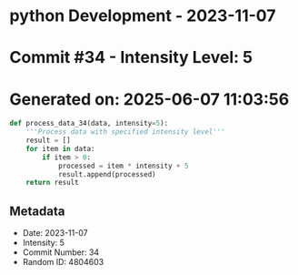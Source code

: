 ﻿# python Development - 2023-11-07
# Commit #34 - Intensity Level: 5
# Generated on: 2025-06-07 11:03:56
```python
def process_data_34(data, intensity=5):
    '''Process data with specified intensity level'''
    result = []
    for item in data:
        if item > 0:
            processed = item * intensity + 5
            result.append(processed)
    return result
```
## Metadata
- Date: 2023-11-07
- Intensity: 5
- Commit Number: 34
- Random ID: 4804603
